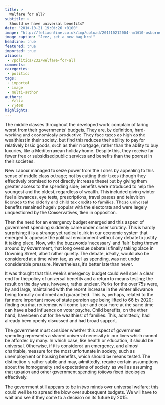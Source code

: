 ```yaml
---
title: >
  Welfare for all?
subtitle: >
  Should we have universal benefits?
date: "2010-10-21 19:06:26 +0100"
image: "http://felixonline.co.uk/img/upload/201010212004-nm1010-osborne.jpg"
image_caption: "Jeez, get a new bag bro!"
headline: true
featured: true
imported: true
aliases:
 - /politics/232/welfare-for-all
comments:
categories:
 - politics
tags:
 - imported
 - image
 - multi-author
authors:
 - felix
 - rj408
highlights:
---
```


The middle classes throughout the developed world complain of faring worst from their governments’ budgets. They are, by definition, hard-working and economically productive. They face taxes as high as the wealthiest in their society, but find this reduces their ability to pay for relatively basic goods, such as their mortgage, rather than the ability to buy luxuries, like a Mediterranean holiday home. Despite this, they receive far fewer free or subsidised public services and benefits than the poorest in their societies.

New Labour managed to seize power from the Tories by appealing to this sense of middle class outrage; not by cutting their taxes (though they effectively promised to not directly increase these) but by giving them greater access to the spending side; benefits were introduced to help the youngest and the oldest, regardless of wealth. This included giving winter fuel allowances, eye tests, prescriptions, travel passes and television licenses to the elderly and child tax credits to families. These universal benefits remained hugely popular with the electorate and were largely unquestioned by the Conservatives, then in opposition.

Then the need for an emergency budget emerged and this aspect of government spending suddenly came under closer scrutiny. This is hardly surprising; it is a strange yet radical quirk in our economic system that emerged to appease the political environment without any debate to justify it taking place. Now, with the buzzwords ‘necessary’ and ‘fair’ being thrown around by Government, that long overdue debate is finally taking place in Downing Street, albeit rather quietly. The debate, ideally, would also be considered at a time when tax, as well as spending, was not under considerable pressure. Nevertheless, it’s better late than never.

It was thought that this week’s emergency budget could well spell a clear end for the policy of universal benefits and a return to means testing; the result on the day was, however, rather unclear. Perks for the over 75s were, by and large, maintained with the recent increase in the winter allowance being formally confirmed and guaranteed. This is, perhaps, related to the far more important move of state pension age being lifted to 66 by 2020; finding out that retirement will come later and cost more at the same time can have a bad influence on voter psyche. Child benefits, on the other hand, have been cut for the wealthiest of families. This, admittedly, had already been openly discussed and had broad support.

The government must consider whether this aspect of government spending represents a shared universal necessity in our lives which cannot be afforded by many. In which case, like health or education, it should be universal. Otherwise, if it is considered an emergency, and almost charitable, measure for the most unfortunate in society, such as unemployment or housing benefits, which should be means tested. The distinction is rather subtle and may, admittedly, require certain assumptions about the homogeneity and expectations of society, as well as assuming that taxation and other government spending follows fixed ideologies effectively.

The government still appears to be in two minds over universal welfare; this could well be to spread the blow over subsequent budgets. We will have to wait and see if they come to a decision on its future by 2015.
